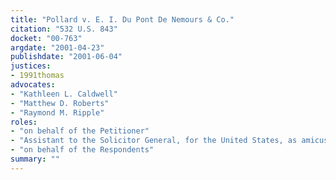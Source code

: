 ```yaml
---
title: "Pollard v. E. I. Du Pont De Nemours & Co."
citation: "532 U.S. 843"
docket: "00-763"
argdate: "2001-04-23"
publishdate: "2001-06-04"
justices:
- 1991thomas
advocates:
- "Kathleen L. Caldwell"
- "Matthew D. Roberts"
- "Raymond M. Ripple"
roles:
- "on behalf of the Petitioner"
- "Assistant to the Solicitor General, for the United States, as amicus curiae, supporting the Petitioner"
- "on behalf of the Respondents"
summary: ""
---
```


